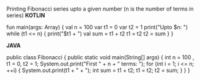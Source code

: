 Printing Fibonacci series upto a given number (n is the number of terms in series)
**KOTLIN**

fun main(args: Array<String>) {
    val n = 100
    var t1 = 0
    var t2 = 1
    print("Upto $n: ")
    while (t1 <= n) {
        print("$t1 + ")
        val sum = t1 + t2
        t1 = t2
        t2 = sum
    }
}


**JAVA**

public class Fibonacci {
    public static void main(String[] args) {
        int n = 100 , t1 = 0, t2 = 1;
        System.out.print("First " + n + " terms: ");
        for (int i = 1; i <= n; ++i)
        {
            System.out.print(t1 + " + ");
            int sum = t1 + t2;
            t1 = t2;
            t2 = sum;
        }
    }
}
